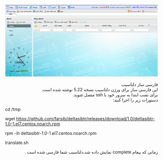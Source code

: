 ![](/images/1.png)
<div dir="rtl"> فارسی ساز دلتاسیب</div>
<div dir="rtl">این فارسی ساز برای ورژن دلتاسیب نسخه 5.22 نوشته شده است.</div>
<div dir="rtl">برای نصب ابتدا به سرور خود با ssh متصل شوید.</div>
<div dir="rtl">دستورات زیر را اجرا کنید:</div>

cd /tmp

wget https://github.com/farsib/deltasibtr/releases/download/1.0/deltasibtr-1.0-1.el7.centos.noarch.rpm

rpm -ih deltasibtr-1.0-1.el7.centos.noarch.rpm 

translate.sh

<div dir="rtl">زمانی که پیغام complete نمایش داده شد،دلتاسیب شما فارسی شده است .</div>

